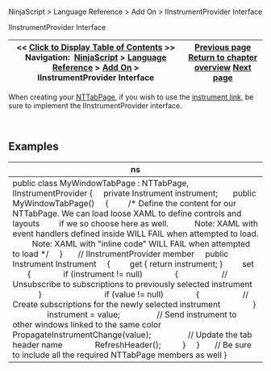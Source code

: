 ﻿


NinjaScript \> Language Reference \> Add On \> IInstrumentProvider Interface






















IInstrumentProvider Interface







| \<\< [Click to Display Table of Contents](iinstrumentprovider_interface.md) \>\> **Navigation:**     [NinjaScript](ninjascript.md) \> [Language Reference](language_reference_wip.md) \> [Add On](add_on.md) \> IInstrumentProvider Interface | [Previous page](playbackconnection.md) [Return to chapter overview](add_on.md) [Next page](iinstrumentprovider_instrument.md) |
| --- | --- |











When creating your [NTTabPage](nttabpage_class.md), if you wish to use the [instrument link](linking_windows.md), be sure to implement the IInstrumentProvider interface.


 


## 


## Examples




| ns |
| --- |
| public class MyWindowTabPage : NTTabPage, IInstrumentProvider {      private Instrument instrument;        public MyWindowTabPage()      {          /\* Define the content for our NTTabPage. We can load loose XAML to define controls and layouts          if we so choose here as well.             Note: XAML with event handlers defined inside WILL FAIL when attempted to load.           Note: XAML with "inline code" WILL FAIL when attempted to load \*/      }        // IInstrumentProvider member      public Instrument Instrument      {          get { return instrument; }          set           {                if (instrument !\= null)                {                     // Unsubscribe to subscriptions to previously selected instrument                }                                if (value !\= null)                {                     // Create subscriptions for the newly selected instrument                }                  instrument \= value;                  // Send instrument to other windows linked to the same color                PropagateInstrumentChange(value);                  // Update the tab header name                RefreshHeader();           }      }        // Be sure to include all the required NTTabPage members as well } |









